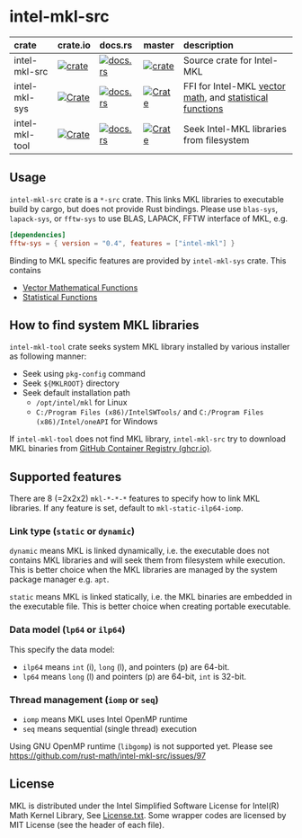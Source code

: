 # intel-mkl-src

|crate         | crate.io                                                                                               | docs.rs                                                                               | master                                                                                                                                    | description                                                           |
|:-------------|:-------------------------------------------------------------------------------------------------------|:--------------------------------------------------------------------------------------|:------------------------------------------------------------------------------------------------------------------------------------------|:----------------------------------------------------------------------|
|intel-mkl-src | [![crate](https://img.shields.io/crates/v/intel-mkl-src.svg)](https://crates.io/crates/intel-mkl-src)  | [![docs.rs](https://docs.rs/intel-mkl-src/badge.svg)](https://docs.rs/intel-mkl-src)  | [![crate](https://img.shields.io/badge/master-intel--mkl--src-blue)](https://rust-math.github.io/intel-mkl-src/intel_mkl_src/index.html)  | Source crate for Intel-MKL                                            |
|intel-mkl-sys | [![Crate](https://img.shields.io/crates/v/intel-mkl-sys.svg)](https://crates.io/crates/intel-mkl-sys)  | [![docs.rs](https://docs.rs/intel-mkl-sys/badge.svg)](https://docs.rs/intel-mkl-sys)  | [![Crate](https://img.shields.io/badge/master-intel--mkl--sys-blue)](https://rust-math.github.io/intel-mkl-src/intel_mkl_sys/index.html)  | FFI for Intel-MKL [vector math][VM], and [statistical functions][VSL] |
|intel-mkl-tool| [![Crate](https://img.shields.io/crates/v/intel-mkl-tool.svg)](https://crates.io/crates/intel-mkl-tool)| [![docs.rs](https://docs.rs/intel-mkl-tool/badge.svg)](https://docs.rs/intel-mkl-tool)| [![Crate](https://img.shields.io/badge/master-intel--mkl--tool-blue)](https://rust-math.github.io/intel-mkl-src/intel_mkl_tool/index.html)| Seek Intel-MKL libraries from filesystem                              |

[VM]:  https://software.intel.com/en-us/mkl-developer-reference-c-vector-mathematical-functions
[VSL]: https://software.intel.com/en-us/mkl-developer-reference-c-statistical-functions

## Usage

`intel-mkl-src` crate is a `*-src` crate. This links MKL libraries to executable build by cargo, but does not provide Rust bindings.
Please use `blas-sys`, `lapack-sys`, or `fftw-sys` to use BLAS, LAPACK, FFTW interface of MKL, e.g.

```toml
[dependencies]
fftw-sys = { version = "0.4", features = ["intel-mkl"] }
```

Binding to MKL specific features are provided by `intel-mkl-sys` crate. This contains 

- [Vector Mathematical Functions](https://www.intel.com/content/www/us/en/develop/documentation/onemkl-developer-reference-c/top/vector-mathematical-functions.html)
- [Statistical Functions](https://www.intel.com/content/www/us/en/develop/documentation/onemkl-developer-reference-c/top/statistical-functions.html)

## How to find system MKL libraries

`intel-mkl-tool` crate seeks system MKL library installed by various installer as following manner:

- Seek using `pkg-config` command
- Seek `${MKLROOT}` directory
- Seek default installation path
  - `/opt/intel/mkl` for Linux
  - `C:/Program Files (x86)/IntelSWTools/` and `C:/Program Files (x86)/Intel/oneAPI` for Windows

If `intel-mkl-tool` does not find MKL library, `intel-mkl-src` try to download MKL binaries from [GitHub Container Registry (ghcr.io)](https://github.com/orgs/rust-math/packages?repo_name=rust-mkl-container).

## Supported features

There are 8 (=2x2x2) `mkl-*-*-*` features to specify how to link MKL libraries.
If any feature is set, default to `mkl-static-ilp64-iomp`.

### Link type (`static` or `dynamic`)
`dynamic` means MKL is linked dynamically, i.e. the executable does not contains MKL libraries
and will seek them from filesystem while execution.
This is better choice when the MKL libraries are managed by the system package manager e.g. `apt`.

`static` means MKL is linked statically, i.e. the MKL binaries are embedded in the executable file.
This is better choice when creating portable executable.

### Data model (`lp64` or `ilp64`)

This specify the data model:

- `ilp64` means `int` (i), `long` (l), and pointers (p) are 64-bit.
- `lp64` means `long` (l) and pointers (p) are 64-bit, `int` is 32-bit.

### Thread management (`iomp` or `seq`)

- `iomp` means MKL uses Intel OpenMP runtime
- `seq` means sequential (single thread) execution

Using GNU OpenMP runtime (`libgomp`) is not supported yet. Please see https://github.com/rust-math/intel-mkl-src/issues/97

## License
MKL is distributed under the Intel Simplified Software License for Intel(R) Math Kernel Library, See [License.txt](License.txt).
Some wrapper codes are licensed by MIT License (see the header of each file).
